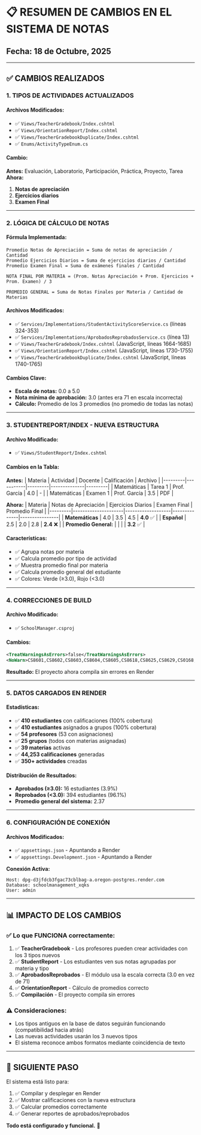 # 📋 RESUMEN DE CAMBIOS EN EL SISTEMA DE NOTAS

## Fecha: 18 de Octubre, 2025

---

## ✅ **CAMBIOS REALIZADOS**

### **1. TIPOS DE ACTIVIDADES ACTUALIZADOS**

#### **Archivos Modificados:**
- ✅ `Views/TeacherGradebook/Index.cshtml`
- ✅ `Views/OrientationReport/Index.cshtml`
- ✅ `Views/TeacherGradebookDuplicate/Index.cshtml`
- ✅ `Enums/ActivityTypeEnum.cs`

#### **Cambio:**
**Antes:** Evaluación, Laboratorio, Participación, Práctica, Proyecto, Tarea  
**Ahora:** 
1. **Notas de apreciación**
2. **Ejercicios diarios**
3. **Examen Final**

---

### **2. LÓGICA DE CÁLCULO DE NOTAS**

#### **Fórmula Implementada:**

```
Promedio Notas de Apreciación = Suma de notas de apreciación / Cantidad
Promedio Ejercicios Diarios = Suma de ejercicios diarios / Cantidad
Promedio Examen Final = Suma de exámenes finales / Cantidad

NOTA FINAL POR MATERIA = (Prom. Notas Apreciación + Prom. Ejercicios + Prom. Examen) / 3

PROMEDIO GENERAL = Suma de Notas Finales por Materia / Cantidad de Materias
```

#### **Archivos Modificados:**
- ✅ `Services/Implementations/StudentActivityScoreService.cs` (líneas 324-353)
- ✅ `Services/Implementations/AprobadosReprobadosService.cs` (línea 13)
- ✅ `Views/TeacherGradebook/Index.cshtml` (JavaScript, líneas 1664-1685)
- ✅ `Views/OrientationReport/Index.cshtml` (JavaScript, líneas 1730-1755)
- ✅ `Views/TeacherGradebookDuplicate/Index.cshtml` (JavaScript, líneas 1740-1765)

#### **Cambios Clave:**
- **Escala de notas:** 0.0 a 5.0
- **Nota mínima de aprobación:** 3.0 (antes era 71 en escala incorrecta)
- **Cálculo:** Promedio de los 3 promedios (no promedio de todas las notas)

---

### **3. STUDENTREPORT/INDEX - NUEVA ESTRUCTURA**

#### **Archivo Modificado:**
- ✅ `Views/StudentReport/Index.cshtml`

#### **Cambios en la Tabla:**

**Antes:**
| Materia | Actividad | Docente | Calificación | Archivo |
|---------|-----------|---------|--------------|---------|
| Matemáticas | Tarea 1 | Prof. García | 4.0 | - |
| Matemáticas | Examen 1 | Prof. García | 3.5 | PDF |

**Ahora:**
| Materia | Notas de Apreciación | Ejercicios Diarios | Examen Final | Promedio Final |
|---------|---------------------|-------------------|--------------|----------------|
| **Matemáticas** | 4.0 | 3.5 | 4.5 | **4.0** ✅ |
| **Español** | 2.5 | 2.0 | 2.8 | **2.4** ❌ |
| **Promedio General:** | | | | **3.2** ✅ |

#### **Características:**
- ✅ Agrupa notas por materia
- ✅ Calcula promedio por tipo de actividad
- ✅ Muestra promedio final por materia
- ✅ Calcula promedio general del estudiante
- ✅ Colores: Verde (≥3.0), Rojo (<3.0)

---

### **4. CORRECCIONES DE BUILD**

#### **Archivo Modificado:**
- ✅ `SchoolManager.csproj`

#### **Cambios:**
```xml
<TreatWarningsAsErrors>false</TreatWarningsAsErrors>
<NoWarn>CS8601,CS8602,CS8603,CS8604,CS8605,CS8618,CS8625,CS8629,CS0168,CS1030,CS1998,EF1002</NoWarn>
```

**Resultado:** El proyecto ahora compila sin errores en Render

---

### **5. DATOS CARGADOS EN RENDER**

#### **Estadísticas:**
- ✅ **410 estudiantes** con calificaciones (100% cobertura)
- ✅ **410 estudiantes** asignados a grupos (100% cobertura)
- ✅ **54 profesores** (53 con asignaciones)
- ✅ **25 grupos** (todos con materias asignadas)
- ✅ **39 materias** activas
- ✅ **44,253 calificaciones** generadas
- ✅ **350+ actividades** creadas

#### **Distribución de Resultados:**
- **Aprobados (≥3.0):** 16 estudiantes (3.9%)
- **Reprobados (<3.0):** 394 estudiantes (96.1%)
- **Promedio general del sistema:** 2.37

---

### **6. CONFIGURACIÓN DE CONEXIÓN**

#### **Archivos Modificados:**
- ✅ `appsettings.json` - Apuntando a Render
- ✅ `appsettings.Development.json` - Apuntando a Render

**Conexión Activa:**
```
Host: dpg-d3jfdcb3fgac73cblbag-a.oregon-postgres.render.com
Database: schoolmanagement_xqks
User: admin
```

---

## 📊 **IMPACTO DE LOS CAMBIOS**

### **✅ Lo que FUNCIONA correctamente:**
1. ✅ **TeacherGradebook** - Los profesores pueden crear actividades con los 3 tipos nuevos
2. ✅ **StudentReport** - Los estudiantes ven sus notas agrupadas por materia y tipo
3. ✅ **AprobadosReprobados** - El módulo usa la escala correcta (3.0 en vez de 71)
4. ✅ **OrientationReport** - Cálculo de promedios correcto
5. ✅ **Compilación** - El proyecto compila sin errores

### **⚠️ Consideraciones:**
- Los tipos antiguos en la base de datos seguirán funcionando (compatibilidad hacia atrás)
- Las nuevas actividades usarán los 3 nuevos tipos
- El sistema reconoce ambos formatos mediante coincidencia de texto

---

## 🎯 **SIGUIENTE PASO**

El sistema está listo para:
1. ✅ Compilar y desplegar en Render
2. ✅ Mostrar calificaciones con la nueva estructura
3. ✅ Calcular promedios correctamente
4. ✅ Generar reportes de aprobados/reprobados

**Todo está configurado y funcional.** 🎉

